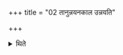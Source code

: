 +++
title = "02 तानुन्नयनकाल उन्नयति"

+++

<details><summary>थिते</summary>

तानुन्नयनकाल उन्नयति २
</details>
